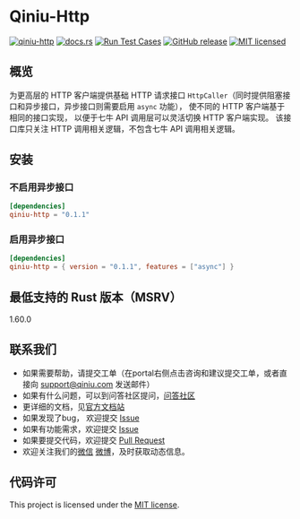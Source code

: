 # Qiniu-Http

[![qiniu-http](https://img.shields.io/crates/v/qiniu-http.svg)](https://crates.io/crates/qiniu-http)
[![docs.rs](https://img.shields.io/badge/docs-latest-blue.svg)](https://docs.rs/qiniu-http)
[![Run Test Cases](https://github.com/qiniu/rust-sdk/actions/workflows/ci-test.yml/badge.svg)](https://github.com/qiniu/rust-sdk/actions/workflows/ci-test.yml)
[![GitHub release](https://img.shields.io/github/v/tag/qiniu/rust-sdk.svg?label=release)](https://github.com/qiniu/rust-sdk/releases)
[![MIT licensed](https://img.shields.io/badge/license-MIT-blue.svg)](https://github.com/qiniu/rust-sdk/blob/master/LICENSE)

## 概览

为更高层的 HTTP 客户端提供基础 HTTP 请求接口 `HttpCaller`（同时提供阻塞接口和异步接口，异步接口则需要启用 `async` 功能），
使不同的 HTTP 客户端基于相同的接口实现，
以便于七牛 API 调用层可以灵活切换 HTTP 客户端实现。
该接口库只关注 HTTP 调用相关逻辑，不包含七牛 API 调用相关逻辑。

## 安装

### 不启用异步接口

```toml
[dependencies]
qiniu-http = "0.1.1"
```

### 启用异步接口

```toml
[dependencies]
qiniu-http = { version = "0.1.1", features = ["async"] }
```

## 最低支持的 Rust 版本（MSRV）

1.60.0

## 联系我们

- 如果需要帮助，请提交工单（在portal右侧点击咨询和建议提交工单，或者直接向 support@qiniu.com 发送邮件）
- 如果有什么问题，可以到问答社区提问，[问答社区](http://qiniu.segmentfault.com/)
- 更详细的文档，见[官方文档站](http://developer.qiniu.com/)
- 如果发现了bug， 欢迎提交 [Issue](https://github.com/qiniu/rust-sdk/issues)
- 如果有功能需求，欢迎提交 [Issue](https://github.com/qiniu/rust-sdk/issues)
- 如果要提交代码，欢迎提交 [Pull Request](https://github.com/qiniu/rust-sdk/pulls)
- 欢迎关注我们的[微信](https://www.qiniu.com/contact) [微博](http://weibo.com/qiniutek)，及时获取动态信息。

## 代码许可

This project is licensed under the [MIT license].

[MIT license]: https://github.com/qiniu/rust-sdk/blob/master/LICENSE
